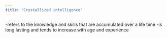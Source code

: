```yaml
---
title: "Crystallized intelligence"
---
```

-refers to the knowledge and skills that are accumulated over a life time
-is long lasting and tends to increase with age and experience

